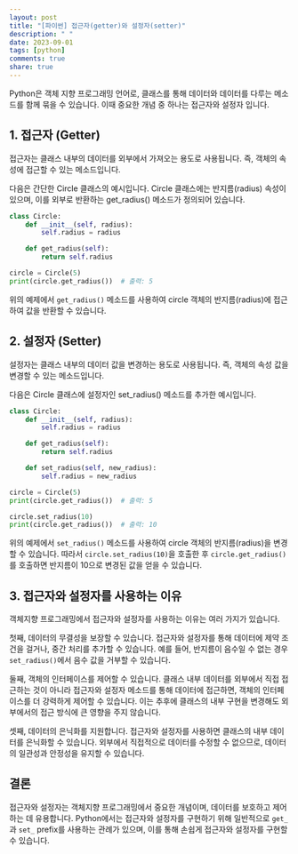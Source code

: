 ```yaml
---
layout: post
title: "[파이썬] 접근자(getter)와 설정자(setter)"
description: " "
date: 2023-09-01
tags: [python]
comments: true
share: true
---
```


Python은 객체 지향 프로그래밍 언어로, 클래스를 통해 데이터와 데이터를 다루는 메소드를 함께 묶을 수 있습니다. 이때 중요한 개념 중 하나는 접근자와 설정자 입니다. 

## 1. 접근자 (Getter)

접근자는 클래스 내부의 데이터를 외부에서 가져오는 용도로 사용됩니다. 즉, 객체의 속성에 접근할 수 있는 메소드입니다. 

다음은 간단한 Circle 클래스의 예시입니다. Circle 클래스에는 반지름(radius) 속성이 있으며, 이를 외부로 반환하는 get_radius() 메소드가 정의되어 있습니다.

```python
class Circle:
    def __init__(self, radius):
        self.radius = radius

    def get_radius(self):
        return self.radius

circle = Circle(5)
print(circle.get_radius())  # 출력: 5
```

위의 예제에서 `get_radius()` 메소드를 사용하여 circle 객체의 반지름(radius)에 접근하여 값을 반환할 수 있습니다.

## 2. 설정자 (Setter)

설정자는 클래스 내부의 데이터 값을 변경하는 용도로 사용됩니다. 즉, 객체의 속성 값을 변경할 수 있는 메소드입니다.

다음은 Circle 클래스에 설정자인 set_radius() 메소드를 추가한 예시입니다.

```python
class Circle:
    def __init__(self, radius):
        self.radius = radius

    def get_radius(self):
        return self.radius

    def set_radius(self, new_radius):
        self.radius = new_radius

circle = Circle(5)
print(circle.get_radius())  # 출력: 5

circle.set_radius(10)
print(circle.get_radius())  # 출력: 10
```

위의 예제에서 `set_radius()` 메소드를 사용하여 circle 객체의 반지름(radius)을 변경할 수 있습니다. 따라서 `circle.set_radius(10)`을 호출한 후 `circle.get_radius()`를 호출하면 반지름이 10으로 변경된 값을 얻을 수 있습니다.

## 3. 접근자와 설정자를 사용하는 이유

객체지향 프로그래밍에서 접근자와 설정자를 사용하는 이유는 여러 가지가 있습니다. 

첫째, 데이터의 무결성을 보장할 수 있습니다. 접근자와 설정자를 통해 데이터에 제약 조건을 걸거나, 중간 처리를 추가할 수 있습니다. 예를 들어, 반지름이 음수일 수 없는 경우 `set_radius()`에서 음수 값을 거부할 수 있습니다.

둘째, 객체의 인터페이스를 제어할 수 있습니다. 클래스 내부 데이터를 외부에서 직접 접근하는 것이 아니라 접근자와 설정자 메소드를 통해 데이터에 접근하면, 객체의 인터페이스를 더 강력하게 제어할 수 있습니다. 이는 추후에 클래스의 내부 구현을 변경해도 외부에서의 접근 방식에 큰 영향을 주지 않습니다.

셋째, 데이터의 은닉화를 지원합니다. 접근자와 설정자를 사용하면 클래스의 내부 데이터를 은닉화할 수 있습니다. 외부에서 직접적으로 데이터를 수정할 수 없으므로, 데이터의 일관성과 안정성을 유지할 수 있습니다.

## 결론

접근자와 설정자는 객체지향 프로그래밍에서 중요한 개념이며, 데이터를 보호하고 제어하는 데 유용합니다. Python에서는 접근자와 설정자를 구현하기 위해 일반적으로 `get_`과 `set_` prefix를 사용하는 관례가 있으며, 이를 통해 손쉽게 접근자와 설정자를 구현할 수 있습니다.
